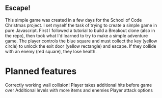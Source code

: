 ## Escape!

This simple game was created in a few days for the School of Code Christmas project. I set myself the task of trying to create a simple game in pure Javascript. First I followed a tutorial to build a Breakout clone (also in the repo), then took what I'd learned to try to make a simple adventure game. The player controls the blue square and must collect the key (yellow circle) to unlock the exit door (yellow rectangle) and escape. If they collide with an enemy (red square), they lose health.

# Planned features
Correctly working wall collision!
Player takes additional hits before game over
Additional levels with more items and enemies
Player attack options
